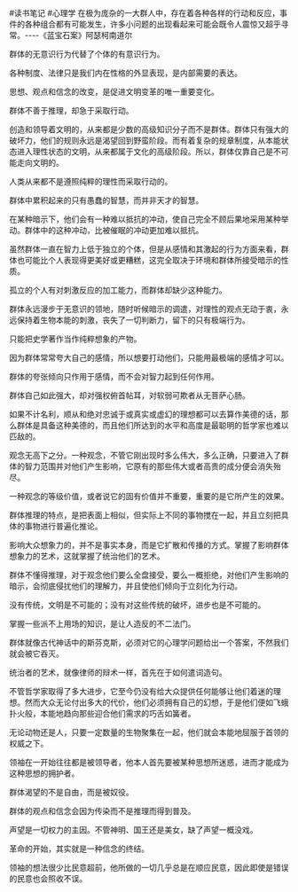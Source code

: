 #读书笔记 #心理学
在极为庞杂的一大群人中，存在着各种各样的行动和反应，事件的各种组合都有可能发生，许多小问题的出现看起来可能会既令人震惊又超乎寻常。----《蓝宝石案》阿瑟柯南道尔

群体的无意识行为代替了个体的有意识行为。

各种制度、法律只是我们内在性格的外显表现，是内部需要的表达。

思想、观点和信念的改变，是促进文明变革的唯一重要变化。

群体不善于推理，却急于采取行动。

创造和领导着文明的，从来都是少数的高级知识分子而不是群体。群体只有强大的破坏力，他们的规则永远是渴望回到野蛮阶段。而有着复杂的规章制度，从本能状态进入理性状态的文明，从来都属于文化的高级阶段。所以，群体仅靠自己是不可能走向文明的。

人类从来都不是遵照纯粹的理性而采取行动的。

群体中累积起来的只有愚蠢的智慧，而并非天才的智慧。

在某种暗示下，他们会有一种难以抵抗的冲动，使自己完全不顾后果地采用某种举动。群体中的这种冲动，比被催眠的冲动更加难以抵抗。

虽然群体一直在智力上低于独立的个体，但是从感情和其激起的行为方面来看，群体也可能比个人表现得更美好或更糟糕，这完全取决于环境和群体所接受暗示的性质。

孤立的个人有对刺激反应的加工能力，而群体却缺少这种能力。

群体永远漫步于无意识的领地，随时听候暗示的调遣，对理性的观点无动于衷，永远保持着生物本能的刺激，丧失了一切判断力，留下的只有极端行为。

只能把史学著作当作纯粹想象的产物。

因为群体常常夸大自己的感情，所以想要打动他们，只能用最极端的感情才可以。

群体的夸张倾向只作用于感情，而不会对智力起到任何作用。

群体自己如此强大，却对强权俯首帖耳，对软弱可欺者从无菩萨心肠。

如果不计名利，顺从和绝对忠诚于或真实或虚幻的理想都可以去算作美德的话，那么群体是具备这种美德的，而且他们所达到的水平和高度是最聪明的哲学家也难以匹敌的。

观念无高下之分。一种观念，不管它刚出现时多么伟大，多么正确，只要进入了群体的智力范围并对他们产生影响，它原有的那些伟大或者高贵的成分便会消失殆尽。

一种观念的等级价值，或者说它的固有价值并不重要，重要的是它所产生的效果。

群体推理的特点，是把表面上相似，但实际上不同的事物搅在一起，并且立刻把具体的事物进行普遍化推论。

影响大众想象力的，并不是事实本身，而是它扩散和传播的方式。掌握了影响群体想象力的艺术，这就掌握了统治他们的艺术。

群体不懂得推理，对于观念他们要么全盘接受，要么一概拒绝，对他们产生影响的暗示，会彻底侵扰他们的理解力，并且使他们倾向于立刻化为行动。

没有传统，文明是不可能的；没有对这些传统的破坏，进步也是不可能的。

掌握一些派不上用场的知识，是让人造反的不二法门。

群体就像古代神话中的斯芬克斯，必须对它的心理学问题给出一个答案，不然我们就会被它吞灭。

统治者的艺术，就像律师的辩术一样，首先在于如何遣词造句。

不管哲学家取得了多大进步，它至今仍没有给大众提供任何能够让他们着迷的理想。然而大众无论付出多大的代价，他们必须拥有自己的幻想，于是他们便如飞蛾扑火般，本能地趋向那些迎合他们需求的巧舌如簧者。

无论动物还是人，只要一定数量的生物聚集在一起，他们就会本能地屈服于首领的权威之下。

领袖在一开始往往都是被领导者，他本人首先要被某种思想所迷惑，进而才能成为这种思想的拥护者。

群体渴望的不是自由，而是被奴役。

群体的观点和信念会因为传染而不是推理而得到普及。

声望是一切权力的主因。不管神明、国王还是美女，缺了声望一概没戏。

革命的开始，其实就是一种信念的终结。

领袖的想法很少比民意超前，他所做的一切几乎总是在顺应民意，因此即使是错误的民意也会照收不误。